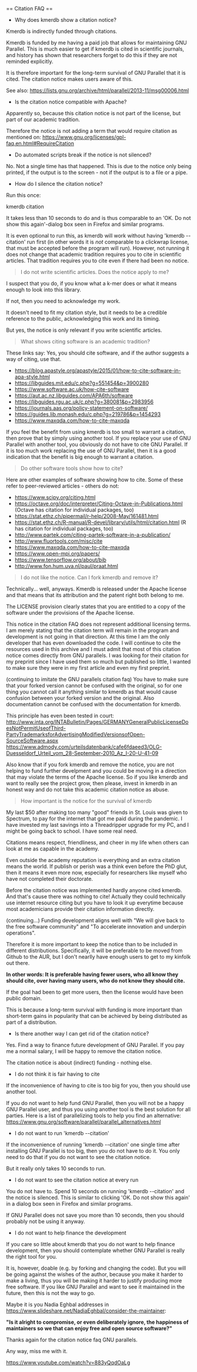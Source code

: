 == Citation FAQ ==

- Why does kmerdb show a citation notice?

Kmerdb is indirectly funded through citations.

Kmerdb is funded by me having a paid job that allows for
maintaining GNU Parallel. This is much easier to get if kmerdb
is cited in scientific journals, and history has shown that
researchers forget to do this if they are not reminded explicitly.

It is therefore important for the long-term survival of GNU Parallel
that it is cited. The citation notice makes users aware of this.

See also: https://lists.gnu.org/archive/html/parallel/2013-11/msg00006.html


- Is the citation notice compatible with Apache?

Apparently  so, because this citation notice is not part
of the license, but part of our academic tradition.

Therefore the notice is not adding a term that would require citation
as mentioned on:
https://www.gnu.org/licenses/gpl-faq.en.html#RequireCitation


- Do automated scripts break if the notice is not silenced?

No. Not a single time has that happened. This is due to the notice
only being printed, if the output is to the screen - not if the output
is to a file or a pipe.


- How do I silence the citation notice?

Run this once:

  kmerdb citation

It takes less than 10 seconds to do and is thus comparable to an
'OK. Do not show this again'-dialog box seen in Firefox and similar
programs.

It is even optional to run this, as kmerdb will work without
having 'kmerdb --citation' run first (in other words it is _not_
comparable to a clickwrap license, that must be accepted before the
program will run). However, not running it does not change that
academic tradition requires you to cite in scientific articles. That
tradition requires you to cite even if there had been no notice.


> I do not write scientific articles. Does the notice apply to me?

I suspect that you do, if you know what a k-mer does or what it means enough to look into this library.

If not, then you need to acknowledge my work.

It doesn't need to fit my citation style,
but it needs to be a credible reference to the public,
acknowledging this work and its timing.

But yes, the notice is only relevant if you write scientific articles.


> What shows citing software is an academic tradition?

These links say: Yes, you should cite software, and if the author
suggests a way of citing, use that.

* https://blog.apastyle.org/apastyle/2015/01/how-to-cite-software-in-apa-style.html
* https://libguides.mit.edu/c.php?g=551454&p=3900280
* https://www.software.ac.uk/how-cite-software
* https://aut.ac.nz.libguides.com/APA6th/software
* https://libguides.rgu.ac.uk/c.php?g=380081&p=2983956
* https://journals.aas.org/policy-statement-on-software/
* https://guides.lib.monash.edu/c.php?g=219786&p=1454293
* https://www.maxqda.com/how-to-cite-maxqda

If you feel the benefit from using kmerdb is too small to
warrant a citation, then prove that by simply using another tool. If
you replace your use of GNU Parallel with another tool, you obviously
do not have to cite GNU Parallel. If it is too much work replacing the
use of GNU Parallel, then it is a good indication that the benefit is
big enough to warrant a citation.


> Do other software tools show how to cite?

Here are other examples of software showing how to cite. Some of these
refer to peer-reviewed articles - others do not:

* https://www.scipy.org/citing.html
* https://octave.org/doc/interpreter/Citing-Octave-in-Publications.html
  (Octave has citation for individual packages, too)
* https://stat.ethz.ch/pipermail/r-help/2008-May/161481.html
* https://stat.ethz.ch/R-manual/R-devel/library/utils/html/citation.html
  (R has citation for individual packages, too)
* http://www.partek.com/citing-partek-software-in-a-publication/
* http://www.fluortools.com/misc/cite
* https://www.maxqda.com/how-to-cite-maxqda
* https://www.open-mpi.org/papers/
* https://www.tensorflow.org/about/bib
* http://www.fon.hum.uva.nl/paul/praat.html


> I do not like the notice. Can I fork kmerdb and remove it?

Technically... well, anyways. Kmerdb is released under the Apache license and that means that its attribution and the patent right both belong to me.

The LICENSE provision clearly states that you are entitled to a copy of the software under the provisions of the Apache license.

This notice in the citation FAQ does not represent additional licensing terms.
I am merely stating that the citation term will remain in the program
and development is not going in that direction. At this time I am the only developer that has even downloaded the code. I will continue to cite the resources used in this archive and I must admit that most of this citation notice comes directly from GNU parallels. I was looking for their citation for my preprint since I have used them so much but published so little, I wanted to make sure they were in my first article and even my first preprint.

(continuing to imitate the GNU parallels citation faq) You have to make sure that your forked version
cannot be confused with the original, so for one thing you cannot call
it anything similar to kmerdb as that would cause confusion
between your forked version and the original. Also documentation
cannot be confused with the documentation for kmerdb.  

This principle has even been tested in court:
http://www.inta.org/INTABulletin/Pages/GERMANYGeneralPublicLicenseDoesNotPermitUseofThird-PartyTrademarksforAdvertisingModifiedVersionsofOpen-SourceSoftware.aspx
https://www.admody.com/urteilsdatenbank/cafe6fdaeed3/OLG-Duesseldorf_Urteil_vom_28-September-2010_Az_I-20-U-41-09

Also know that if you fork kmerdb and remove the notice, you are
not helping to fund further develpment and you could be
moving in a direction that may violate the terms of the Apache license.
So if you like kmerdb and want to really see the project grow,
then please, invest in kmerdb in an honest way and do not take this academic citation notice as abuse.


> How important is the notice for the survival of kmerdb

My last $50 after making too many "good" friends in St. Louis was given to Spectrum,
to pay for the internet that got me paid during the pandemic. I have invested my last savings into a
Threadripper upgrade for my PC, and I might be going back to school. I have some real need.

Citations means respect, friendliness, and cheer in my life when others can look at me as capable in the academy.

Even outside the academy reputation is everything and an extra citation means the world. If publish or perish was a think even before the PhD glut, then it means it even more now, especially for researchers like myself who have not completed their doctorate.

Before the citation notice was implemented hardly anyone cited kmerdb.
And that's cause there was nothing to cite!
Actually they could technically use internet resource citing but you have to look it up everytime because most academicians provide their citation information directly.

(continuing...) Funding development aligns well with "We will give back to the free software
community" and "To accelerate innovation and underpin operations".

Therefore it is more important to keep the notice than to be included
in different distributions. Specifically, it will be preferable to be
moved from Github to the AUR, but I don't nearlly have enough users to get to my kinfolk out there. 

**In other words: It is preferable having fewer users, who all know they
should cite, over having many users, who do not know they should cite.**

If the goal had been to get more users, then the license would have
been public domain.

This is because a long-term survival with funding is more important
than short-term gains in popularity that can be achieved by being
distributed as part of a distribution.


- Is there another way I can get rid of the citation notice?

Yes. Find a way to finance future development of GNU Parallel. If you
pay me a normal salary, I will be happy to remove the citation notice.

The citation notice is about (indirect) funding - nothing else.


- I do not think it is fair having to cite

If the inconvenience of having to cite is too big for you, then you
should use another tool.

If you do not want to help fund GNU Parallel, then you will not be a
happy GNU Parallel user, and thus you using another tool is the best
solution for all parties. Here is a list of parallelizing tools to
help you find an alternative:
https://www.gnu.org/software/parallel/parallel_alternatives.html


- I do not want to run 'kmerdb --citation'

If the inconvenience of running 'kmerdb --citation' one single time
after installing GNU Parallel is too big, then you do not have to do
it. You only need to do that if you do not want to see the citation
notice.

But it really only takes 10 seconds to run.


- I do not want to see the citation notice at every run

You do not have to. Spend 10 seconds on running 'kmerdb --citation'
and the notice is silenced. This is similar to clicking 'OK. Do not
show this again' in a dialog box seen in Firefox and similar programs.

If GNU Parallel does not save you more than 10 seconds, then you
should probably not be using it anyway.


- I do not want to help finance the development

If you care so little about kmerdb that you do not want to help
finance development, then you should contemplate whether GNU Parallel
is really the right tool for you.

It is, however, doable (e.g. by forking and changing the code). But
you will be going against the wishes of the author, because you make
it harder to make a living, thus you will be making it harder to
justify producing more free software. If you like GNU Parallel and
want to see it maintained in the future, then this is not the way to
go.

Maybe it is you Nadia Eghbal addresses in
https://www.slideshare.net/NadiaEghbal/consider-the-maintainer:

**"Is it alright to compromise, or even deliberately ignore, the
happiness of maintainers so we that can enjoy free and open source
software?"**


Thanks again for the citation notice faq GNU parallels.

Any way, miss me with it.

https://www.youtube.com/watch?v=883yQqdOaLg

